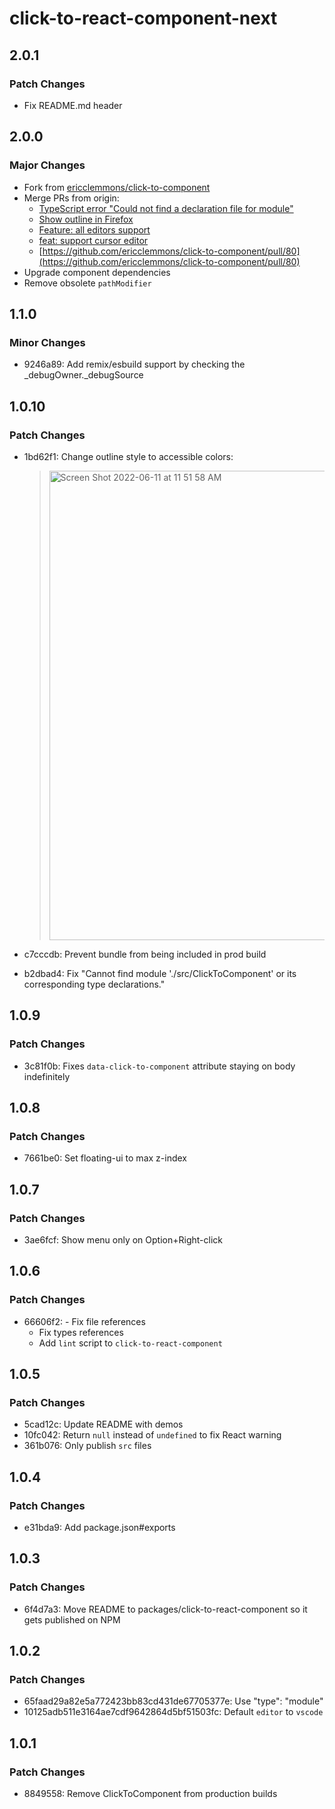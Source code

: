 # click-to-react-component-next

## 2.0.1

### Patch Changes

- Fix README.md header

## 2.0.0

### Major Changes

- Fork from [ericclemmons/click-to-component](https://github.com/ericclemmons/click-to-component)
- Merge PRs from origin:
  - [TypeScript error "Could not find a declaration file for module"](https://github.com/ericclemmons/click-to-component/pull/84)
  - [Show outline in Firefox](https://github.com/ericclemmons/click-to-component/pull/87)
  - [Feature: all editors support](https://github.com/ericclemmons/click-to-component/pull/82)
  - [feat: support cursor editor](https://github.com/ericclemmons/click-to-component/pull/88)
  - [https://github.com/ericclemmons/click-to-component/pull/80](https://github.com/ericclemmons/click-to-component/pull/80)
- Upgrade component dependencies
- Remove obsolete `pathModifier`

## 1.1.0

### Minor Changes

- 9246a89: Add remix/esbuild support by checking the \_debugOwner.\_debugSource

## 1.0.10

### Patch Changes

- 1bd62f1: Change outline style to accessible colors:

  > <img width="751" alt="Screen Shot 2022-06-11 at 11 51 58 AM" src="https://user-images.githubusercontent.com/15182/173197193-dd831818-1fc9-403f-8f0b-9b5bae55f8db.png">

- c7cccdb: Prevent bundle from being included in prod build
- b2dbad4: Fix "Cannot find module './src/ClickToComponent' or its corresponding type declarations."

## 1.0.9

### Patch Changes

- 3c81f0b: Fixes `data-click-to-component` attribute staying on body indefinitely

## 1.0.8

### Patch Changes

- 7661be0: Set floating-ui to max z-index

## 1.0.7

### Patch Changes

- 3ae6fcf: Show menu only on Option+Right-click

## 1.0.6

### Patch Changes

- 66606f2: - Fix file references
  - Fix types references
  - Add `lint` script to `click-to-react-component`

## 1.0.5

### Patch Changes

- 5cad12c: Update README with demos
- 10fc042: Return `null` instead of `undefined` to fix React warning
- 361b076: Only publish `src` files

## 1.0.4

### Patch Changes

- e31bda9: Add package.json#exports

## 1.0.3

### Patch Changes

- 6f4d7a3: Move README to packages/click-to-react-component so it gets published on NPM

## 1.0.2

### Patch Changes

- 65faad29a82e5a772423bb83cd431de67705377e: Use "type": "module"
- 10125adb511e3164ae7cdf9642864d5bf51503fc: Default `editor` to `vscode`

## 1.0.1

### Patch Changes

- 8849558: Remove ClickToComponent from production builds
